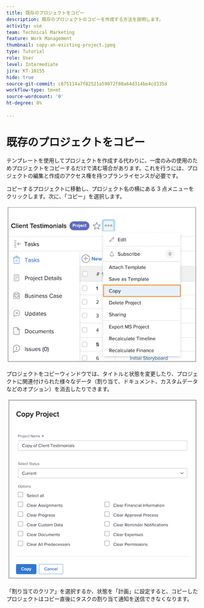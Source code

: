 ```yaml
---
title: 既存のプロジェクトをコピー
description: 既存のプロジェクトのコピーを作成する方法を説明します。
activity: use
team: Technical Marketing
feature: Work Management
thumbnail: copy-an-existing-project.jpeg
type: Tutorial
role: User
level: Intermediate
jira: KT-10155
hide: true
source-git-commit: c675114a7f82521a59072f80a64d314be4cd335d
workflow-type: tm+mt
source-wordcount: '0'
ht-degree: 0%

---
```


# 既存のプロジェクトをコピー

テンプレートを使用してプロジェクトを作成する代わりに、一度のみの使用のためプロジェクトをコピーするだけで済む場合があります。これを行うには、プロジェクトの編集と作成のアクセス権を持つプランライセンスが必要です。

コピーするプロジェクトに移動し、プロジェクト名の横にある 3 点メニューをクリックします。次に、「コピー」を選択します。

![「プロジェクトをコピー」メニューオプション](assets/copy-existing-01.png)

プロジェクトをコピーウィンドウでは、タイトルと状態を変更したり、プロジェクトに関連付けられた様々なデータ（割り当て、ドキュメント、カスタムデータなどのオプション）を消去したりできます。

![「プロジェクトをコピー」オプション](assets/copy-existing-02.png)


「割り当てのクリア」を選択するか、状態を「計画」に設定すると、コピーしたプロジェクトはコピー直後にタスクの割り当て通知を送信できなくなります。

